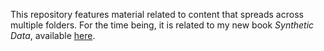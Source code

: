 This repository features material related to content that spreads across multiple folders. For the time being, it is related to my new book <em>Synthetic Data</em>, 
available <a href="https://mltechniques.com/2022/11/28/new-book-synthetic-data/">here</a>.
